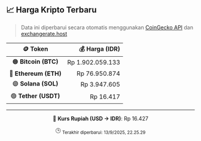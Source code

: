 

<!-- HARGA_KRIPTO -->
## 📈 Harga Kripto Terbaru

> Data ini diperbarui secara otomatis menggunakan [CoinGecko API](https://www.coingecko.com/) dan [exchangerate.host](https://exchangerate.host/)

<div align="center">

| 🪙 Token | 💰 Harga (IDR) |
|:------:|---------------:|
| 🟠 **Bitcoin (BTC)**   | Rp 1.902.059.133 |
| 🔵 **Ethereum (ETH)**  | Rp 76.950.874 |
| 🟣 **Solana (SOL)**    | Rp 3.947.605 |
| 🟢 **Tether (USDT)**   | Rp 16.417 |

---

💱 **Kurs Rupiah (USD → IDR)**: Rp 16.427

🕒 <sub>Terakhir diperbarui: 13/9/2025, 22.25.29</sub>

</div>
<!-- /HARGA_KRIPTO -->